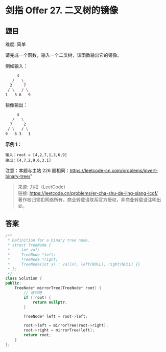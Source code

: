 # 剑指 Offer 27. 二叉树的镜像

## 题目

难度: 简单

请完成一个函数，输入一个二叉树，该函数输出它的镜像。

例如输入：

```bash
     4
   /   \
  2     7
 / \   / \
1   3 6   9
```

镜像输出：

```bash
     4
   /   \
  7     2
 / \   / \
9   6 3   1
```

**示例 1：**

```
输入：root = [4,2,7,1,3,6,9]
输出：[4,7,2,9,6,3,1]

```

注意：本题与主站 226 题相同：<https://leetcode-cn.com/problems/invert-binary-tree/>"

> 来源: 力扣（LeetCode）  
> 链接: <https://leetcode.cn/problems/er-cha-shu-de-jing-xiang-lcof/>  
> 著作权归领扣网络所有。商业转载请联系官方授权，非商业转载请注明出处。

## 答案

```c++
/**
 * Definition for a binary tree node.
 * struct TreeNode {
 *     int val;
 *     TreeNode *left;
 *     TreeNode *right;
 *     TreeNode(int x) : val(x), left(NULL), right(NULL) {}
 * };
 */
class Solution {
public:
    TreeNode* mirrorTree(TreeNode* root) {
        // 递归呀
        if (!root) {
            return nullptr;
        }

        TreeNode* left = root->left;

        root->left = mirrorTree(root->right);
        root->right = mirrorTree(left);
        return root;
    }
};
```
